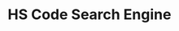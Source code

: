 ---
id: HS-Code-Search-Engine
title: HS Code Search Engine
linkurl: https://kutt.it/LF9ARN
fitur: lainlain
category: lainlain
modifiedTime : 22/01/2020
topik: DJBC
img: bc.jpeg
description: Sumber Komunitas Operator Ekonomi Indonesia
---